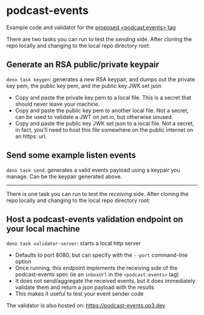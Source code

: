 # podcast-events
Example code and validator for the [proposed &lt;podcast:events> tag](https://github.com/Podcastindex-org/podcast-namespace/issues/396)

There are two tasks you can run to test the _sending_ side.  After cloning the repo locally and changing to the local repo directory root:

## Generate an RSA public/private keypair
`deno task keygen`: generates a new RSA keypair, and dumps out the private key pem, the public key pem, and the public key JWK set json
- Copy and paste the private key pem to a local file. This is a secret that should never leave your machine.
- Copy and paste the public key pem to another local file. Not a secret, can be used to validate a JWT on jwt.io, but otherwise unused.
- Copy and paste the public key JWK set json to a local file. Not a secret, in fact, you'll need to host this file somewhere on the public internet on an https: url.

## Send some example listen events
`deno task send`: generates a valid events payload using a keypair you manage.  Can be the keypair generated above.

---

There is one task you can run to test the _receiving_ side.   After cloning the repo locally and changing to the local repo directory root:

## Host a podcast-events validation endpoint on your local machine
`deno task validator-server`: starts a local http server
- Defaults to port 8080, but can specify with the `--port` command-line option
- Once running, this endpoint implements the receiving side of the podcast-events spec (ie an `inboxUrl` in the `<podcast:events>` tag)
- It does not send/aggregate the received events, but it does immediately validate them and return a json payload with the results
- This makes it useful to test your event sender code

The validator is also hosted on: https://podcast-events.op3.dev
